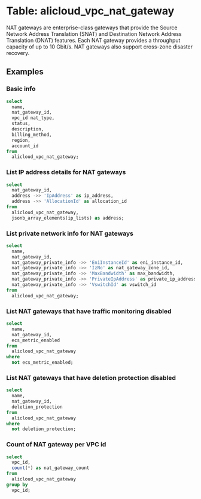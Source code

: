# Table: alicloud_vpc_nat_gateway

NAT gateways are enterprise-class gateways that provide the Source Network Address Translation (SNAT) and Destination Network Address Translation (DNAT) features. Each NAT gateway provides a throughput capacity of up to 10 Gbit/s. NAT gateways also support cross-zone disaster recovery.

## Examples

### Basic info

```sql
select
  name,
  nat_gateway_id,
  vpc_id nat_type,
  status,
  description,
  billing_method,
  region,
  account_id
from
  alicloud_vpc_nat_gateway;
```

### List IP address details for NAT gateways

```sql
select
  nat_gateway_id,
  address ->> 'IpAddress' as ip_address,
  address ->> 'AllocationId' as allocation_id
from
  alicloud_vpc_nat_gateway,
  jsonb_array_elements(ip_lists) as address;
```

### List private network info for NAT gateways

```sql
select
  name,
  nat_gateway_id,
  nat_gateway_private_info ->> 'EniInstanceId' as eni_instance_id,
  nat_gateway_private_info ->> 'IzNo' as nat_gateway_zone_id,
  nat_gateway_private_info ->> 'MaxBandwidth' as max_bandwidth,
  nat_gateway_private_info ->> 'PrivateIpAddress' as private_ip_address,
  nat_gateway_private_info ->> 'VswitchId' as vswitch_id
from
  alicloud_vpc_nat_gateway;
```

### List NAT gateways that have traffic monitoring disabled

```sql
select
  name,
  nat_gateway_id,
  ecs_metric_enabled
from
  alicloud_vpc_nat_gateway
where
  not ecs_metric_enabled;
```

### List NAT gateways that have deletion protection disabled

```sql
select
  name,
  nat_gateway_id,
  deletion_protection
from
  alicloud_vpc_nat_gateway
where
  not deletion_protection;
```

### Count of NAT gateway per VPC id

```sql
select
  vpc_id,
  count(*) as nat_gateway_count
from
  alicloud_vpc_nat_gateway
group by
  vpc_id;
```
